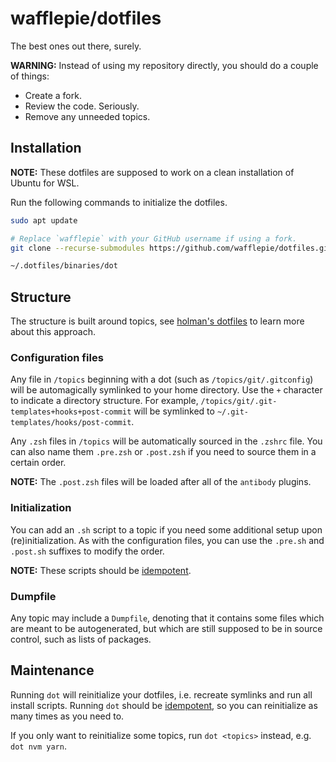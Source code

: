# wafflepie/dotfiles

The best ones out there, surely.

**WARNING:** Instead of using my repository directly, you should do a couple of things:

- Create a fork.
- Review the code. Seriously.
- Remove any unneeded topics.

## Installation

**NOTE:** These dotfiles are supposed to work on a clean installation of Ubuntu for WSL.

Run the following commands to initialize the dotfiles.

```sh
sudo apt update

# Replace `wafflepie` with your GitHub username if using a fork.
git clone --recurse-submodules https://github.com/wafflepie/dotfiles.git ~/.dotfiles

~/.dotfiles/binaries/dot
```

## Structure

The structure is built around topics, see [holman's dotfiles](https://github.com/holman/dotfiles) to learn more about this approach.

### Configuration files

Any file in `/topics` beginning with a dot (such as `/topics/git/.gitconfig`) will be automagically symlinked to your home directory. Use the `+` character to indicate a directory structure. For example, `/topics/git/.git-templates+hooks+post-commit` will be symlinked to `~/.git-templates/hooks/post-commit`.

Any `.zsh` files in `/topics` will be automatically sourced in the `.zshrc` file. You can also name them `.pre.zsh` or `.post.zsh` if you need to source them in a certain order.

**NOTE:** The `.post.zsh` files will be loaded after all of the `antibody` plugins.

### Initialization

You can add an `.sh` script to a topic if you need some additional setup upon (re)initialization. As with the configuration files, you can use the `.pre.sh` and `.post.sh` suffixes to modify the order.

**NOTE:** These scripts should be [idempotent](https://en.wikipedia.org/wiki/Idempotence).

### Dumpfile

Any topic may include a `Dumpfile`, denoting that it contains some files which are meant to be autogenerated, but which are still supposed to be in source control, such as lists of packages.

## Maintenance

Running `dot` will reinitialize your dotfiles, i.e. recreate symlinks and run all install scripts. Running `dot` should be [idempotent](https://en.wikipedia.org/wiki/Idempotence), so you can reinitialize as many times as you need to.

If you only want to reinitialize some topics, run `dot <topics>` instead, e.g. `dot nvm yarn`.
